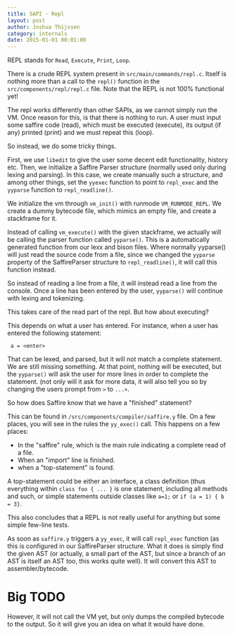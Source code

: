 ```yaml
---
title: SAPI - Repl
layout: post
author: Joshua Thijssen
category: internals
date: 2015-01-01 00:01:00
---
```


REPL stands for `Read`, `Execute`, `Print`, `Loop`.

There is a crude REPL system present in `src/main/commands/repl.c`. Itself is nothing more than a call to the `repl()` 
function in the `src/components/repl/repl.c` file. Note that the REPL is not 100% functional yet!

The repl works differently than other SAPIs, as we cannot simply run the VM. Once reason for this, is that there is 
nothing to run. A user must input some saffire code (read), which must be executed (execute), its output (if any) 
printed (print) and we must repeat this (loop).

So instead, we do some tricky things.

First, we use `libedit` to give the user some decent edit functionality, history etc. Then, we initialize a Saffire 
Parser structure (normally used only during lexing and parsing). In this case, we create manually such a structure, and 
among other things, set the `yyexec` function to point to `repl_exec` and the `yyparse` function to `repl_readline()`.
 
We initialize the vm through `vm_init()` with runmode `VM_RUNMODE_REPL`. We create a dummy bytecode file, which mimics 
an empty file, and create a stackframe for it.
 
Instead of calling `vm_execute()` with the given stackframe, we actually will be calling the parser function called 
`yyparse()`. This is a automatically generated function from our lexx and bison files. Where normally yyparse() will 
just read the source code from a file, since we changed the `yyparse` property of the SaffireParser structure to 
`repl_readline()`, it will call this function instead.

So instead of reading a line from a file, it will instead read a line from the console. Once a line has been entered by 
the user, `yyparse()` will continue with lexing and tokenizing.

This takes care of the read part of the repl. But how about executing?

This depends on what a user has entered. For instance, when a user has entered the following statement:

     a = <enter>
     
That can be lexed, and parsed, but it will not match a complete statement. We are still missing something. At that 
point, nothing will be executed, but the `yyparse()` will ask the user for more lines in order to complete the statement.
(not only will it ask for more data, it will also tell you so by changing the users prompt from `>` to `...>`.

So how does Saffire know that we have a "finished" statement?

This can be found in `/src/components/compiler/saffire.y` file. On a few places, you will see in the rules the 
`yy_exec()` call. This happens on a few places:

  - In the "saffire" rule, which is the main rule indicating a complete read of a file.
  - When an "import" line is finished.
  - when a "top-statement" is found.
  
A top-statement could be either an interface, a class definition (thus everything within `class foo { ... }` is 
one statement, including all methods and such, or simple statements outside classes like `a=1;` or `if (a = 1) { b = 3}`.
  
This also concludes that a REPL is not really useful for anything but some simple few-line tests. 
   
As soon as `saffire.y` triggers a `yy_exec`, it will call `repl_exec` function (as this is configured in our 
SaffireParser structure. What it does is simply find the given AST (or actually, a small part of the AST, but since 
a branch of an AST is itself an AST too, this works quite well).  It will convert this AST to assembler/bytecode.
  
  
# Big TODO  
However, it will not call the VM yet, but only dumps the compiled bytecode to the output. So it will give you an idea
on what it would have done.

